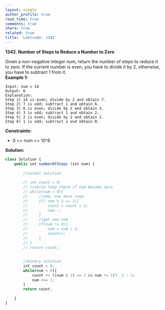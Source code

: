 ```yaml
---
layout: single
author_profile: true
read_time: true
comments: true
share: true
related: true
title: 'Leetcode: 1342'
---
```


**1342. Number of Steps to Reduce a Number to Zero** <br/>


Given a non-negative integer num, return the number of steps to reduce it to zero. If the current number is even, you have to divide it by 2, otherwise, you have to subtract 1 from it. <br/>
**Example 1:**

```
Input: num = 14
Output: 6
Explanation: 
Step 1) 14 is even; divide by 2 and obtain 7. 
Step 2) 7 is odd; subtract 1 and obtain 6.
Step 3) 6 is even; divide by 2 and obtain 3. 
Step 4) 3 is odd; subtract 1 and obtain 2. 
Step 5) 2 is even; divide by 2 and obtain 1. 
Step 6) 1 is odd; subtract 1 and obtain 0.
```

**Constraints:**<br/>

* 0 <= num <= 10^6


**Solution:**<br/>
```js
class Solution {
    public int numberOfSteps (int num) {
        
        //normal solution
        
        // int count = 0;
        // //while loop check if num become zero
        // while(num > 0){
        //     //odd, one more step
        //     if( num % 2 == 1){
        //         count = count + 1;
        //         num--;
        //     }
        //     //get new num
        //     if(num != 0){
        //         num = num / 2;  
        //         count++;
        //     }
        // }
        // return count;
        
        
        //binary solution
        int count = 0;
        while(num > 0){
            count += ((num & 1) == 1 && num != 1)?  2 : 1;
            num >>= 1;
        }
        return count;
        
    }
}
```